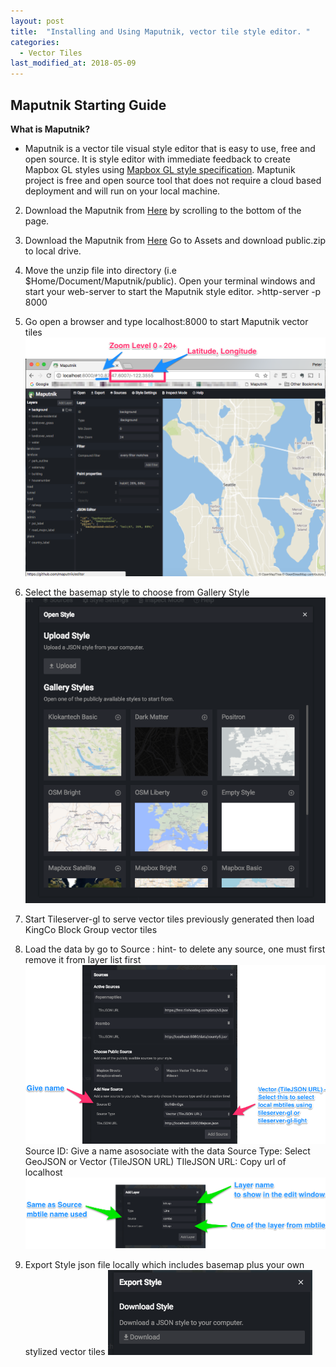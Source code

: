 ```yaml
---
layout: post
title:  "Installing and Using Maputnik, vector tile style editor. "
categories:
  - Vector Tiles
last_modified_at: 2018-05-09
---
```


## Maputnik Starting Guide ##

__What is Maputnik?__
+ Maputnik is a vector tile visual style editor that is easy to use, free and open source. It is style editor with immediate feedback to create Mapbox GL styles using [Mapbox GL style specification](https://www.mapbox.com/mapbox-gl-js/style-spec/). Maptunik project is free and open source tool that does not require a cloud based deployment and will run on your local machine.

2. Download the Maputnik from [Here](https://github.com/maputnik/editor/releases/tag/v1.0.2) by scrolling to the bottom of the page.

3. Download the Maputnik from [Here](https://github.com/maputnik/editor/releases/tag/v1.0.2) Go to Assets and download public.zip to local drive.

4. Move the unzip file into directory (i.e $Home/Document/Maputnik/public). Open your terminal windows and start your web-server to start the Maputnik style editor. >http-server -p 8000

5. Go open a browser and type localhost:8000 to start Maputnik vector tiles
 ![screen shot](/assets/images/maputnik-start1.png)

6. Select the basemap style to choose from Gallery Style ![screen shot](/assets/images/maputnik-gallerystyle.png)

7. Start Tileserver-gl to serve vector tiles previously generated then load KingCo Block Group vector tiles
8. Load the data by go to Source : hint- to delete any source, one must first remove it from layer list first
![screen shot](/assets/images/Maputnik-AddSource.png)
Source ID: Give a name asosociate with the data
Source Type: Select GeoJSON or Vector (TileJSON URL)
TIleJSON URL: Copy url of localhost
![screen shot](/assets/images/Maputnik-AddLayer.png)
9. Export Style json file locally which includes basemap plus your own stylized vector tiles ![screen shot](/assets/images/maptunik-export.png)

